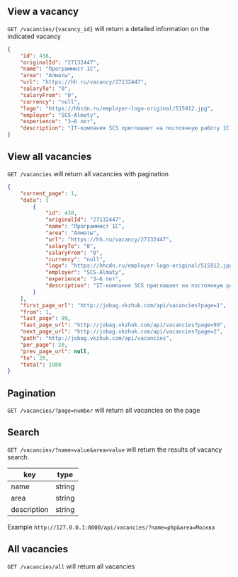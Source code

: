 ## View a vacancy

`GET /vacancies/{vacancy_id}` will return a detailed information on the indicated vacancy


```json
{
    "id": 438,
    "originalId": "27132447",
    "name": "Программист 1С",
    "area": "Алматы",
    "url": "https://hh.ru/vacancy/27132447",
    "salaryTo": "0",
    "salaryFrom": "0",
    "currency": "null",
    "logo": "https://hhcdn.ru/employer-logo-original/515912.jpg",
    "employer": "SCS-Almaty",
    "experience": "3–6 лет",
    "description": "IT-компания SCS приглашает на постоянную работу 1C разработчика"
}
```

## View all vacancies

`GET /vacancies` will return all vacancies with pagination


```json
{
    "current_page": 1,
    "data": [
        {
            "id": 438,
            "originalId": "27132447",
            "name": "Программист 1С",
            "area": "Алматы",
            "url": "https://hh.ru/vacancy/27132447",
            "salaryTo": "0",
            "salaryFrom": "0",
            "currency": "null",
            "logo": "https://hhcdn.ru/employer-logo-original/515912.jpg",
            "employer": "SCS-Almaty",
            "experience": "3–6 лет",
            "description": "IT-компания SCS приглашает на постоянную работу 1C разработчика"
        }
    ],
    "first_page_url": "http://jobag.vkzhuk.com/api/vacancies?page=1",
    "from": 1,
    "last_page": 99,
    "last_page_url": "http://jobag.vkzhuk.com/api/vacancies?page=99",
    "next_page_url": "http://jobag.vkzhuk.com/api/vacancies?page=2",
    "path": "http://jobag.vkzhuk.com/api/vacancies",
    "per_page": 20,
    "prev_page_url": null,
    "to": 20,
    "total": 1980
}
```

## Pagination

`GET /vacancies/?page=number` will return all vacancies on the page

## Search

`GET /vacancies/?name=value&area=value` will return the results of vacancy search.

key | type 
---- | ---- 
name| string 
area | string 
description | string 

Example `http://127.0.0.1:8000/api/vacancies/?name=php&area=Москва`

## All vacancies

`GET /vacancies/all` will return all vacancies